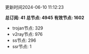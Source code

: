 更新时间2024-06-10 11:12:23

**总订阅: 41**
**总节点: 4945**
**有效节点: 1602**
- trojan节点: 329
- v2ray节点: 976
- ss节点: 296
- ssr节点: 1
